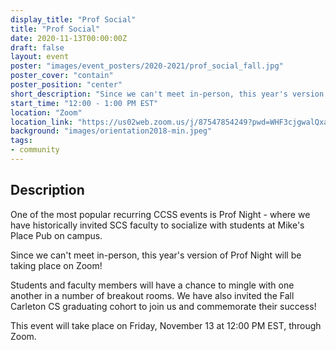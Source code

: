 ```yaml
---
display_title: "Prof Social"
title: "Prof Social"
date: 2020-11-13T00:00:00Z
draft: false
layout: event
poster: "images/event_posters/2020-2021/prof_social_fall.jpg"
poster_cover: "contain"
poster_position: "center"
short_description: "Since we can't meet in-person, this year's version of Prof Night will be taking place on Zoom!"
start_time: "12:00 - 1:00 PM EST"
location: "Zoom"
location_link: "https://us02web.zoom.us/j/87547854249?pwd=WHF3cjgwalQxaGdXR2JHVGh0dDJ2UT09"
background: "images/orientation2018-min.jpeg"
tags:
- community
---
```


## Description

One of the most popular recurring CCSS events is Prof Night - where we have historically invited SCS faculty to socialize with students at Mike's Place Pub on campus.

Since we can't meet in-person, this year's version of Prof Night will be taking place on Zoom!

Students and faculty members will have a chance to mingle with one another in a number of breakout rooms. We have also invited the Fall Carleton CS graduating cohort to join us and commemorate their success!

This event will take place on Friday, November 13 at 12:00 PM EST, through Zoom.